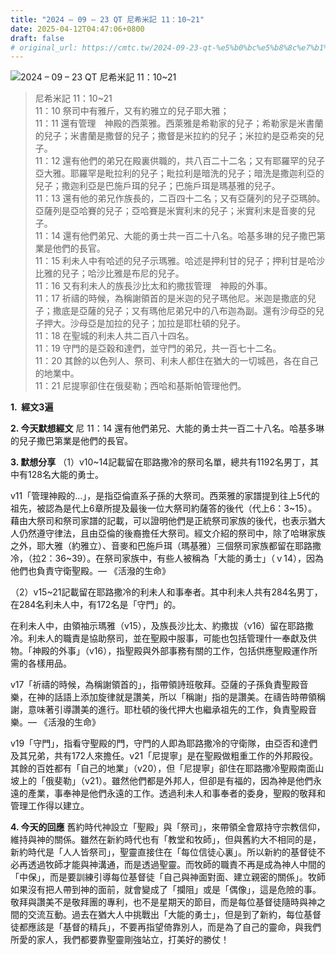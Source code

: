 ```yaml
---
title: "2024 – 09 – 23 QT 尼希米記 11：10~21"
date: 2025-04-12T04:47:06+0800
draft: false
# original_url: https://cmtc.tw/2024-09-23-qt-%e5%b0%bc%e5%b8%8c%e7%b1%b3%e8%a8%98-11%ef%bc%9a1021
---
```


![2024 – 09 – 23 QT 尼希米記 11：10\~21](/images/qt.jpg  "2024 – 09 – 23 QT 尼希米記 11：10\~21")

> 尼希米記 11：10\~21  
> 11：10 祭司中有雅斤，又有約雅立的兒子耶大雅；  
> 11：11 還有管理　神殿的西萊雅。西萊雅是希勒家的兒子；希勒家是米書蘭的兒子；米書蘭是撒督的兒子；撒督是米拉約的兒子；米拉約是亞希突的兒子。  
> 11：12 還有他們的弟兄在殿裏供職的，共八百二十二名；又有耶羅罕的兒子亞大雅。耶羅罕是毗拉利的兒子；毗拉利是暗洗的兒子；暗洗是撒迦利亞的兒子；撒迦利亞是巴施戶珥的兒子；巴施戶珥是瑪基雅的兒子。  
> 11：13 還有他的弟兄作族長的，二百四十二名；又有亞薩列的兒子亞瑪帥。亞薩列是亞哈賽的兒子；亞哈賽是米實利末的兒子；米實利末是音麥的兒子。  
> 11：14 還有他們弟兄、大能的勇士共一百二十八名。哈基多琳的兒子撒巴第業是他們的長官。  
> 11：15 利未人中有哈述的兒子示瑪雅。哈述是押利甘的兒子；押利甘是哈沙比雅的兒子；哈沙比雅是布尼的兒子。  
> 11：16 又有利未人的族長沙比太和約撒拔管理　神殿的外事。  
> 11：17 祈禱的時候，為稱謝領首的是米迦的兒子瑪他尼。米迦是撒底的兒子；撒底是亞薩的兒子；又有瑪他尼弟兄中的八布迦為副。還有沙母亞的兒子押大。沙母亞是加拉的兒子；加拉是耶杜頓的兒子。  
> 11：18 在聖城的利未人共二百八十四名。  
> 11：19 守門的是亞穀和達們，並守門的弟兄，共一百七十二名。  
> 11：20 其餘的以色列人、祭司、利未人都住在猶大的一切城邑，各在自己的地業中。  
> 11：21 尼提寧卻住在俄斐勒；西哈和基斯帕管理他們。

**1.  經文3遍**

**2. 今天默想經文**
尼 11：14 還有他們弟兄、大能的勇士共一百二十八名。哈基多琳的兒子撒巴第業是他們的長官。

**3. 默想分享**
（1）v10\~14記載留在耶路撒冷的祭司名單，總共有1192名男丁，其中有128名大能的勇士。

v11「管理神殿的…」，是指亞倫直系子孫的大祭司。西萊雅的家譜提到往上5代的祖先，被認為是代上6章所提及最後一位大祭司約薩答的後代（代上6：3\~15）。藉由大祭司和祭司家譜的記載，可以證明他們是正統祭司家族的後代，也表示猶大人仍然遵守律法，且由亞倫的後裔擔任大祭司。經文介紹的祭司中，除了哈琳家族之外，耶大雅（約雅立）、音麥和巴施戶珥（瑪基雅）三個祭司家族都留在耶路撒冷，（拉2：36\~39）。在祭司家族中，有些人被稱為「大能的勇士」（ｖ14），因為他們也負責守衛聖殿。— 《活潑的生命》

（2）v15\~21記載留在耶路撒冷的利未人和事奉者。其中利未人共有284名男丁，在284名利未人中，有172名是「守門」的。

在利未人中，由領袖示瑪雅（v15），及族長沙比太、約撒拔（v16）留在耶路撒冷。利未人的職責是協助祭司，並在聖殿中服事，可能也包括管理什一奉獻及供物。「神殿的外事」（v16），指聖殿與外部事務有關的工作，包括供應聖殿運作所需的各樣用品。

v17「祈禱的時候，為稱謝領首的」，指帶領詩班敬拜。亞薩的子孫負責聖殿音樂，在神的話語上添加旋律就是讚美，所以「稱謝」指的是讚美。在禱告時帶領稱謝，意味著引導讚美的進行。耶杜頓的後代押大也繼承祖先的工作，負責聖殿音樂。— 《活潑的生命》

v19「守門」，指看守聖殿的門，守門的人即為耶路撒冷的守衛隊，由亞否和達們及其兄弟，共有172人來擔任。v21「尼提寧」是在聖殿做粗重工作的外邦殿役。其餘的百姓都有「自己的地業」（v20），但「尼提寧」卻住在耶路撒冷聖殿南面山坡上的「俄斐勒」（v21）。雖然他們都是外邦人，但卻是有福的，因為神是他們永遠的產業，事奉神是他們永遠的工作。透過利未人和事奉者的委身，聖殿的敬拜和管理工作得以建立。

**4. 今天的回應**
舊約時代神設立「聖殿」與「祭司」，來帶領全會眾持守宗教信仰，維持與神的關係。雖然在新約時代也有「教堂和牧師」，但與舊約大不相同的是，新約時代是「人人皆祭司」，聖靈直接住在「每位信徒心裏」。所以新約的基督徒不必再透過牧師才能與神溝通，而是透過聖靈。而牧師的職責不再是成為神人中間的「中保」，而是要訓練引導每位基督徒「自己與神面對面、建立親密的關係」。牧師如果沒有把人帶到神的面前，就會變成了「攔阻」或是「偶像」，這是危險的事。敬拜與讚美不是敬拜團的專利，也不是星期天的節目，而是每位基督徒隨時與神之間的交流互動。過去在猶大人中挑戰出「大能的勇士」，但是到了新約，每位基督徒都應該是「基督的精兵」，不要再指望倚靠別人，而是為了自己的靈命，與我們所愛的家人，我們都要靠聖靈剛強站立，打美好的勝仗！
